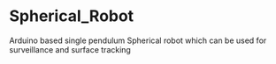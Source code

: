 # Spherical_Robot
Arduino based single pendulum Spherical robot which can be used for surveillance and surface tracking
